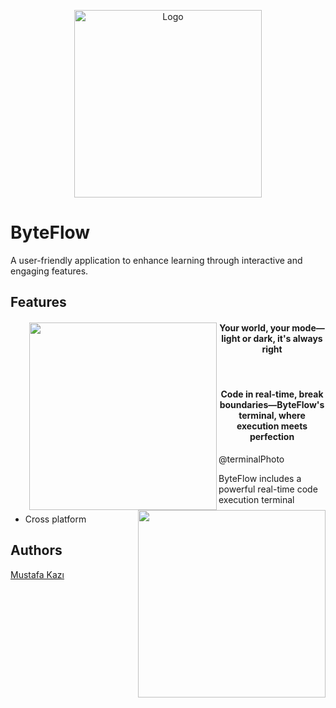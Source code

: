 
<p align="center">
  <img src="https://github.com/user-attachments/assets/216ae40d-04cb-4e56-b87e-52fd9fb9bc12" alt="Logo" width="300">
</p>


# ByteFlow

A user-friendly application to enhance learning through interactive and engaging features.  



## Features

<h4 style="text-align: center;">
  <img align="left" height="300" src="https://github.com/user-attachments/assets/a9f73f4c-fff2-4fe6-96e8-60dd3365e938" style="margin-left: 30px;">
  Your world, your mode—light or dark, it's always right
</h4>

<br>

<h4 style="text-align: center;">
  <img align="right" height="300" src="https://github.com/user-attachments/assets/25d0367a-f7f6-4487-b233-9ac5e6dc7475" style="margin-left: 30px;">
  Code in real-time, break boundaries—ByteFlow's terminal, where execution meets perfection
</h4>



@terminalPhoto

ByteFlow includes a powerful real-time code execution terminal


- Cross platform


## Authors
[Mustafa Kazı](https://www.linkedin.com/in/musoftware)

